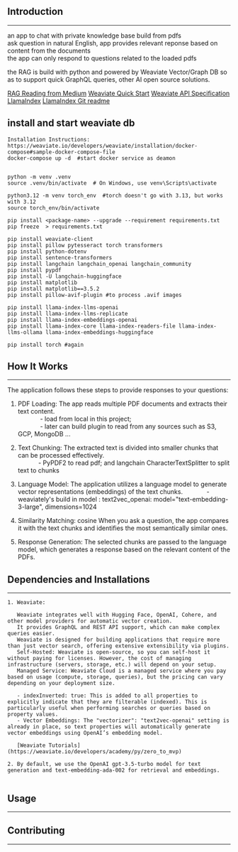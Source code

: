 


## Introduction
------------
an app to chat with private knowledge base build from pdfs <br>
ask question in natural English, app provides relevant reponse based on content from the documents <br>
the app can only respond to questions related to the loaded pdfs

the RAG is build with python and powered by Weaviate Vector/Graph DB so as to support quick GraphQL queries, other AI open source solutions. 

[RAG Reading from Medium](https://medium.com/@florian_algo/list/2334780a5667)
[Weaviate Quick Start](https://weaviate.io/developers/weaviate/quickstart)
[Weaviate API Specification](https://weaviate.io/developers/weaviate/api/rest#tag/schema/GET/schema)
[LlamaIndex](https://docs.llamaindex.ai/en/stable/getting_started/installation/)
[LlamaIndex Git readme](https://github.com/run-llama/llama_index/blob/main/README.md)


## install and start weaviate db
```
Installation Instructions: https://weaviate.io/developers/weaviate/installation/docker-compose#sample-docker-compose-file
docker-compose up -d  #start docker service as deamon 


python -m venv .venv
source .venv/bin/activate  # On Windows, use venv\Scripts\activate

python3.12 -m venv torch_env  #torch doesn't go with 3.13, but works with 3.12
source torch_env/bin/activate

pip install <package-name> --upgrade --requirement requirements.txt
pip freeze  > requirements.txt

pip install weaviate-client
pip install pillow pytesseract torch transformers
pip install python-dotenv
pip install sentence-transformers
pip install langchain langchain_openai langchain_community
pip install pypdf
pip install -U langchain-huggingface
pip install matplotlib
pip install matplotlib==3.5.2
pip install pillow-avif-plugin #to process .avif images

pip install llama-index-llms-openai
pip install llama-index-llms-replicate
pip install llama-index-embeddings-openai
pip install llama-index-core llama-index-readers-file llama-index-llms-ollama llama-index-embeddings-huggingface

pip install torch #again

```


## How It Works
------------

The application follows these steps to provide responses to your questions:

1. PDF Loading: The app reads multiple PDF documents and extracts their text content. <br>
   &emsp;&emsp; &emsp; - load from local in this project;  <br>
   &emsp;&emsp; &emsp; - later can build plugin to read from any sources such as S3, GCP, MongoDB ... <br>

2. Text Chunking: The extracted text is divided into smaller chunks that can be processed effectively.<br>
   &emsp;&emsp; &emsp;- PyPDF2 to read pdf; and langchain CharacterTextSplitter to split text to chunks <br>

3. Language Model: The application utilizes a language model to generate vector representations (embeddings) of the text chunks.
   &emsp;&emsp; &emsp; - weaviately's build in model : text2vec_openai: model="text-embedding-3-large",  dimensions=1024  <br>

4. Similarity Matching: cosine When you ask a question, the app compares it with the text chunks and identifies the most semantically similar ones.<br>

5. Response Generation: The selected chunks are passed to the language model, which generates a response based on the relevant content of the PDFs.<br>


## Dependencies and Installations
----------------------------
```
1. Weaviate: 

   Weaviate integrates well with Hugging Face, OpenAI, Cohere, and other model providers for automatic vector creation. 
   It provides GraphQL and REST API support, which can make complex queries easier. 
   Weaviate is designed for building applications that require more than just vector search, offering extensive extensibility via plugins. 
   Self-Hosted: Weaviate is open-source, so you can self-host it without paying for licenses. However, the cost of managing infrastructure (servers, storage, etc.) will depend on your setup. 
   Managed Service: Weaviate Cloud is a managed service where you pay based on usage (compute, storage, queries), but the pricing can vary depending on your deployment size. 
   
   - indexInverted: true: This is added to all properties to explicitly indicate that they are filterable (indexed). This is particularly useful when performing searches or queries based on property values. 
   - Vector Embeddings: The "vectorizer": "text2vec-openai" setting is already in place, so text properties will automatically generate vector embeddings using OpenAI’s embedding model.

   [Weaviate Tutorials](https://weaviate.io/developers/academy/py/zero_to_mvp) 

2. By default, we use the OpenAI gpt-3.5-turbo model for text generation and text-embedding-ada-002 for retrieval and embeddings. 
   
```

## Usage
-----


## Contributing
------------


